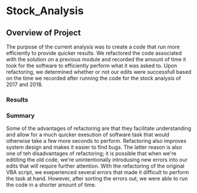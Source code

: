 # Stock_Analysis
## Overview of Project 
  The purpose of the current analysis was to create a code that run more efficiently to provide quicker results. We refactored the code associated with the solution on a previous module and recorded the amount of time it took for the software to efficiently perform what it was asked to. Upon refactoring, we determined whether or not our edits were successfull based on the time we recorded after running the code for the stock analysis of 2017 and 2018.
### Results 
### Summary
Some of the advantages of refactoring are that they facilitate understanding and allow for a much quicker exesution of software task that would otherwise take a few more seconds to perform. Refactoring also improves system design and makes it easier to find bugs. The latter reason is also one of teh disadvantages of refactoring; it is possible that when we're edititing the old code, we're unintentionally introdusing new errors into our edits that will require further attention. With the refactoring of the original VBA script, we exeperienced several errors that made it difficult to perform the task at hand. However, after sorting the errors out, we were able to run the code in a shorter amount of time.

